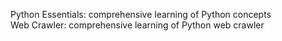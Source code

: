 Python Essentials: comprehensive learning of Python concepts<br>
Web Crawler: comprehensive learning of Python web crawler 
